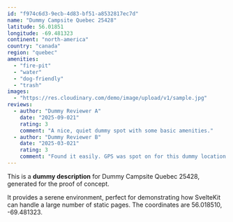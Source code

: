 ```yaml
---
id: "f974c6d3-9ecb-4d83-bf51-a8532817ec7d"
name: "Dummy Campsite Quebec 25428"
latitude: 56.01851
longitude: -69.481323
continent: "north-america"
country: "canada"
region: "quebec"
amenities:
  - "fire-pit"
  - "water"
  - "dog-friendly"
  - "trash"
images:
  - "https://res.cloudinary.com/demo/image/upload/v1/sample.jpg"
reviews:
  - author: "Dummy Reviewer A"
    date: "2025-09-021"
    rating: 3
    comment: "A nice, quiet dummy spot with some basic amenities."
  - author: "Dummy Reviewer B"
    date: "2025-03-021"
    rating: 3
    comment: "Found it easily. GPS was spot on for this dummy location."
---
```


This is a **dummy description** for Dummy Campsite Quebec 25428, generated for the proof of concept.

It provides a serene environment, perfect for demonstrating how SvelteKit can handle a large number of static pages. The coordinates are 56.018510, -69.481323.
